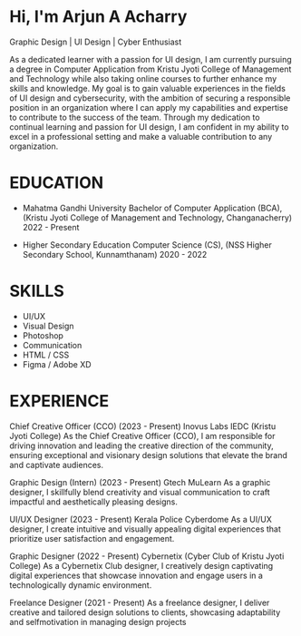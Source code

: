 # Hi, I'm Arjun A Acharry
Graphic Design | UI Design | Cyber Enthusiast

As a dedicated learner with a passion for UI design, I am currently pursuing a degree in Computer Application from Kristu Jyoti College of Management and Technology while also taking online courses to further enhance my skills and knowledge. My goal is to gain valuable experiences in the fields of UI design and cybersecurity, with the ambition of securing a responsible position in an organization where I can apply my capabilities and expertise to contribute to the success of the team. Through my dedication to continual learning and passion for UI design, I am confident in my ability to excel in a professional setting and make a valuable contribution to any organization.


# EDUCATION
- Mahatma Gandhi University Bachelor of Computer Application (BCA), (Kristu Jyoti College of Management and Technology, Changanacherry) 
  2022 - Present

- Higher Secondary Education Computer Science (CS), (NSS Higher Secondary School, Kunnamthanam) 2020 - 2022

# SKILLS
- UI/UX
- Visual Design
- Photoshop
- Communication
- HTML / CSS
- Figma / Adobe XD

 # EXPERIENCE
Chief Creative Officer (CCO) (2023 - Present) Inovus Labs IEDC (Kristu Jyoti College) As the Chief Creative Officer (CCO), I am responsible for driving innovation and leading the creative direction of the community, ensuring exceptional and visionary design solutions that elevate the brand and captivate audiences.

Graphic Design (Intern) (2023 - Present) Gtech MuLearn As a graphic designer, I skillfully blend creativity and visual communication to craft impactful and aesthetically pleasing designs.

UI/UX Designer (2023 - Present) Kerala Police Cyberdome As a UI/UX designer, I create intuitive and visually appealing digital experiences that prioritize user satisfaction and engagement.

Graphic Designer (2022 - Present) Cybernetix (Cyber Club of Kristu Jyoti College) As a Cybernetix Club designer, I creatively design captivating digital experiences that showcase innovation and engage users in a technologically dynamic environment.

Freelance Designer (2021 - Present) As a freelance designer, I deliver creative and tailored design solutions to clients, showcasing adaptability and selfmotivation in managing design projects
